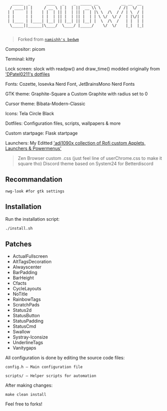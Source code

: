 ```
   _____  _       ____   _    _  _____ __          __ __  __ 
  / ____|| |     / __ \ | |  | ||  __ \\ \        / /|  \/  |
 | |     | |    | |  | || |  | || |  | |\ \  /\  / / | \  / |
 | |     | |    | |  | || |  | || |  | | \ \/  \/ /  | |\/| |
 | |____ | |____| |__| || |__| || |__| |  \  /\  /   | |  | |
  \_____||______|\____/  \____/ |_____/    \/  \/    |_|  |_|
                                                             
```

> Forked from [`namishh's bedwm`](https://github.com/namishh/dwm)

Compositor: picom

Terminal: kitty

Lock screen: slock with readpw() and draw_time() modded originally from ['DPatel0211's dotfiles](https://github.com/DPatel0211/dotfiles)

Fonts: Cozette, Iosevka Nerd Font, JetBrainsMono Nerd Fonts

GTK theme: Graphite-Square a Custom Graphite with radius set to 0 

Cursor theme: Bibata-Modern-Classic

Icons: Tela Circle Black

Dotfiles: Configuration files, scripts, wallpapers & more

Custom startpage: Flask startpage

Launchers: My Editted ['adi1090x collection of Rofi custom Applets, Launchers & Powermenus'](https://github.com/adi1090x/rofi)

> Zen Browser custom .css (just feel line of userChrome.css to make it square tho)
> Discord theme based on System24 for Betterdiscord 

## Recommandation

```nwg-look #for gtk settings```

## Installation

Run the installation script:

```bash
./install.sh

```

## Patches
+ ActualFullscreen
+ AltTagsDecoration
+ Alwayscenter
+ BarPadding
+ BarHeight
+ Cfacts
+ CycleLayouts
+ NoTitle
+ RainbowTags
+ ScratchPads
+ Status2d
+ StatusButton
+ StatusPadding
+ StatusCmd
+ Swallow
+ Systray-Iconsize
+ UnderlineTags
+ Vanitygaps

All configuration is done by editing the source code files:

    config.h – Main configuration file

    scripts/ – Helper scripts for automation

After making changes:
```
make clean install
```
Feel free to forks!

